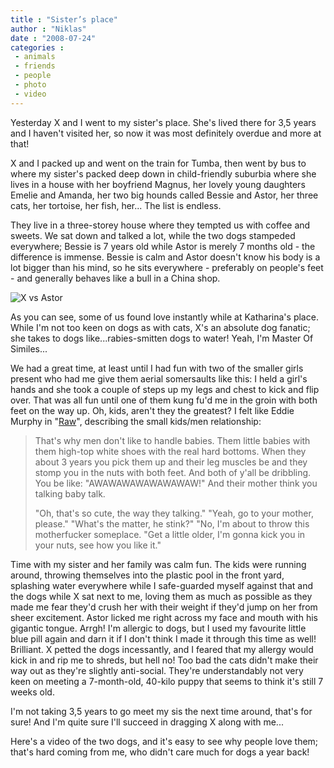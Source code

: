```yaml
---
title : "Sister’s place"
author : "Niklas"
date : "2008-07-24"
categories : 
 - animals
 - friends
 - people
 - photo
 - video
---
```


Yesterday X and I went to my sister's place. She's lived there for 3,5 years and I haven't visited her, so now it was most definitely overdue and more at that!

X and I packed up and went on the train for Tumba, then went by bus to where my sister's packed deep down in child-friendly suburbia where she lives in a house with her boyfriend Magnus, her lovely young daughters Emelie and Amanda, her two big hounds called Bessie and Astor, her three cats, her tortoise, her fish, her... The list is endless.

They live in a three-storey house where they tempted us with coffee and sweets. We sat down and talked a lot, while the two dogs stampeded everywhere; Bessie is 7 years old while Astor is merely 7 months old - the difference is immense. Bessie is calm and Astor doesn't know his body is a lot bigger than his mind, so he sits everywhere - preferably on people's feet - and generally behaves like a bull in a China shop.

![X vs Astor](http://farm4.static.flickr.com/3284/2696023145_bf131c5fa5.jpg)

As you can see, some of us found love instantly while at Katharina's place. While I'm not too keen on dogs as with cats, X's an absolute dog fanatic; she takes to dogs like...rabies-smitten dogs to water! Yeah, I'm Master Of Similes...

We had a great time, at least until I had fun with two of the smaller girls present who had me give them aerial somersaults like this: I held a girl's hands and she took a couple of steps up my legs and chest to kick and flip over. That was all fun until one of them kung fu'd me in the groin with both feet on the way up. Oh, kids, aren't they the greatest? I felt like Eddie Murphy in "[Raw](http://www.imdb.com/title/tt0092948)", describing the small kids/men relationship:

> That's why men don't like to handle babies. Them little babies with them high-top white shoes with the real hard bottoms. When they about 3 years you pick them up and their leg muscles be and they stomp you in the nuts with both feet. And both of y'all be dribbling. You be like: "AWAWAWAWAWAWAWAW!" And their mother think you talking baby talk.
> 
> "Oh, that's so cute, the way they talking." "Yeah, go to your mother, please." "What's the matter, he stink?" "No, I'm about to throw this motherfucker someplace. "Get a little older, I'm gonna kick you in your nuts, see how you like it."

Time with my sister and her family was calm fun. The kids were running around, throwing themselves into the plastic pool in the front yard, splashing water everywhere while I safe-guarded myself against that and the dogs while X sat next to me, loving them as much as possible as they made me fear they'd crush her with their weight if they'd jump on her from sheer excitement. Astor licked me right across my face and mouth with his gigantic tongue. Arrgh! I'm allergic to dogs, but I used my favourite little blue pill again and darn it if I don't think I made it through this time as well! Brilliant. X petted the dogs incessantly, and I feared that my allergy would kick in and rip me to shreds, but hell no! Too bad the cats didn't make their way out as they're slightly anti-social. They're understandably not very keen on meeting a 7-month-old, 40-kilo puppy that seems to think it's still 7 weeks old.

I'm not taking 3,5 years to go meet my sis the next time around, that's for sure! And I'm quite sure I'll succeed in dragging X along with me...

Here's a video of the two dogs, and it's easy to see why people love them; that's hard coming from me, who didn't care much for dogs a year back!
